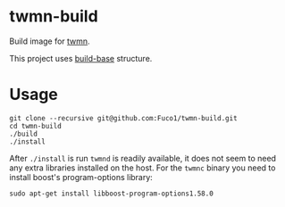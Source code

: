 # twmn-build

Build image for [twmn](https://github.com/sboli/twmn).

This project uses [build-base](https://github.com/Fuco1/build-base) structure.

# Usage

``` shell
git clone --recursive git@github.com:Fuco1/twmn-build.git
cd twmn-build
./build
./install
```

After `./install` is run `twmnd` is readily available, it does not seem to need any extra libraries installed on the host.  For the `twmnc` binary you need to install boost's program-options library:

``` shell
sudo apt-get install libboost-program-options1.58.0
```
